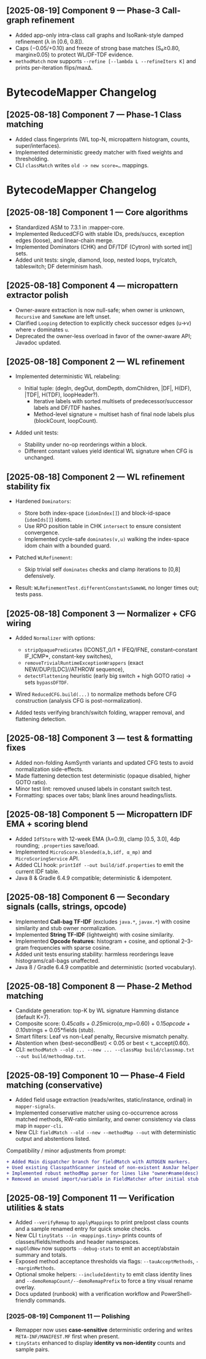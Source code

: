 <!-- >>> AUTOGEN: BYTECODEMAPPER CHANGELOG Component9 BEGIN -->
## [2025-08-19] Component 9 — Phase-3 Call-graph refinement
- Added app-only intra-class call graphs and IsoRank-style damped refinement (λ in [0.6, 0.8]).
- Caps (−0.05/+0.10) and freeze of strong base matches (S₀≥0.80, margin≥0.05) to protect WL/DF-TDF evidence.
- `methodMatch` now supports `--refine [--lambda L --refineIters K]` and prints per-iteration flips/maxΔ.
<!-- <<< AUTOGEN: BYTECODEMAPPER CHANGELOG Component9 END -->
<!-- >>> AUTOGEN: BYTECODEMAPPER CHANGELOG Component7 BEGIN -->
# BytecodeMapper Changelog

## [2025-08-18] Component 7 — Phase-1 Class matching

- Added class fingerprints (WL top-N, micropattern histogram, counts, super/interfaces).
- Implemented deterministic greedy matcher with fixed weights and thresholding.
- CLI `classMatch` writes `old -> new score=…` mappings.
<!-- <<< AUTOGEN: BYTECODEMAPPER CHANGELOG Component7 END -->
<!-- >>> AUTOGEN: BYTECODEMAPPER CHANGELOG Component1 BEGIN -->
# BytecodeMapper Changelog

## [2025-08-18] Component 1 — Core algorithms

- Standardized ASM to 7.3.1 in :mapper-core.
- Implemented ReducedCFG with stable IDs, preds/succs, exception edges (loose), and linear-chain merge.
- Implemented Dominators (CHK) and DF/TDF (Cytron) with sorted int[] sets.
- Added unit tests: single, diamond, loop, nested loops, try/catch, tableswitch; DF determinism hash.

<!-- <<< AUTOGEN: BYTECODEMAPPER CHANGELOG Component1 END -->

<!-- >>> AUTOGEN: BYTECODEMAPPER CHANGELOG Component4-Polish BEGIN -->
## [2025-08-18] Component 4 — micropattern extractor polish

- Owner-aware extraction is now null-safe; when owner is unknown, `Recursive` and `SameName` are left unset.
- Clarified `Looping` detection to explicitly check successor edges (u→v) where `v` dominates `u`.
- Deprecated the owner-less overload in favor of the owner-aware API; Javadoc updated.

<!-- <<< AUTOGEN: BYTECODEMAPPER CHANGELOG Component4-Polish END -->

<!-- >>> AUTOGEN: BYTECODEMAPPER CHANGELOG Component2 BEGIN -->
## [2025-08-18] Component 2 — WL refinement

- Implemented deterministic WL relabeling:
  - Initial tuple: (degIn, degOut, domDepth, domChildren, |DF|, H(DF), |TDF|, H(TDF), loopHeader?).
	- Iterative labels with sorted multisets of predecessor/successor labels and DF/TDF hashes.
	- Method-level signature = multiset hash of final node labels plus (blockCount, loopCount).

- Added unit tests:
	- Stability under no-op reorderings within a block.
	- Different constant values yield identical WL signature when CFG is unchanged.
<!-- <<< AUTOGEN: BYTECODEMAPPER CHANGELOG Component2 END -->

<!-- >>> AUTOGEN: BYTECODEMAPPER CHANGELOG Component2-Fix BEGIN -->
## [2025-08-18] Component 2 — WL refinement stability fix

- Hardened `Dominators`:
	- Store both index-space (`idomIndex[]`) and block-id-space (`idomIds[]`) idoms.
	- Use RPO position table in CHK `intersect` to ensure consistent convergence.
	- Implemented cycle-safe `dominates(v,u)` walking the index-space idom chain with a bounded guard.

- Patched `WLRefinement`:
	- Skip trivial self `dominates` checks and clamp iterations to [0,8] defensively.

- Result: `WLRefinementTest.differentConstantsSameWL` no longer times out; tests pass.
<!-- <<< AUTOGEN: BYTECODEMAPPER CHANGELOG Component2-Fix END -->

<!-- >>> AUTOGEN: BYTECODEMAPPER CHANGELOG Component3 BEGIN -->

## [2025-08-18] Component 3 — Normalizer + CFG wiring

- Added `Normalizer` with options:
	- `stripOpaquePredicates` (ICONST_0/1 + IFEQ/IFNE, constant–constant IF_ICMP*, constant-key switches),
	- `removeTrivialRuntimeExceptionWrappers` (exact NEW/DUP/[LDC]/<init>/ATHROW sequence),
	- `detectFlattening` heuristic (early big switch + high GOTO ratio) → sets `bypassDFTDF`.

- Wired `ReducedCFG.build(...)` to normalize methods before CFG construction (analysis CFG is post-normalization).
- Added tests verifying branch/switch folding, wrapper removal, and flattening detection.

<!-- <<< AUTOGEN: BYTECODEMAPPER CHANGELOG Component3 END -->

<!-- >>> AUTOGEN: BYTECODEMAPPER CHANGELOG Component3-Fixes BEGIN -->
## [2025-08-18] Component 3 — test & formatting fixes

- Added non-folding AsmSynth variants and updated CFG tests to avoid normalization side-effects.
- Made flattening detection test deterministic (opaque disabled, higher GOTO ratio).
- Minor test lint: removed unused labels in constant switch test.
- Formatting: spaces over tabs; blank lines around headings/lists.

<!-- <<< AUTOGEN: BYTECODEMAPPER CHANGELOG Component3-Fixes END -->

<!-- >>> AUTOGEN: BYTECODEMAPPER CHANGELOG Component5 BEGIN -->

## [2025-08-18] Component 5 — Micropattern IDF EMA + scoring blend

- Added `IdfStore` with 12-week EMA (λ=0.9), clamp [0.5, 3.0], 4dp rounding; `.properties` save/load.
- Implemented `MicroScore.blended(a,b,idf, α_mp)` and `MicroScoringService` API.
- Added CLI hook: `printIdf --out build/idf.properties` to emit the current IDF table.
- Java 8 & Gradle 6.4.9 compatible; deterministic & idempotent.

<!-- <<< AUTOGEN: BYTECODEMAPPER CHANGELOG Component5 END -->

<!-- >>> AUTOGEN: BYTECODEMAPPER CHANGELOG Component6 BEGIN -->

## [2025-08-18] Component 6 — Secondary signals (calls, strings, opcode)

- Implemented **Call-bag TF-IDF** (excludes `java.*`, `javax.*`) with cosine similarity and stub owner normalization.
- Implemented **String TF-IDF** (lightweight) with cosine similarity.
- Implemented **Opcode features**: histogram + cosine, and optional 2–3-gram frequencies with sparse cosine.
- Added unit tests ensuring stability: harmless reorderings leave histograms/call-bags unaffected.
- Java 8 / Gradle 6.4.9 compatible and deterministic (sorted vocabulary).

<!-- <<< AUTOGEN: BYTECODEMAPPER CHANGELOG Component6 END -->

<!-- >>> AUTOGEN: BYTECODEMAPPER CHANGELOG Component8 BEGIN -->

## [2025-08-18] Component 8 — Phase-2 Method matching

- Candidate generation: top-K by WL signature Hamming distance (default K=7).
- Composite score: 0.45*calls + 0.25*micro(α_mp=0.60) + 0.15*opcode + 0.10*strings + 0.05*fields (stub).
- Smart filters: Leaf vs non-Leaf penalty, Recursive mismatch penalty.
- Abstention when (best-secondBest) < 0.05 or best < τ_accept(0.60).
- CLI: `methodMatch --old ... --new ... --classMap build/classmap.txt --out build/methodmap.txt`.

<!-- <<< AUTOGEN: BYTECODEMAPPER CHANGELOG Component8 END -->

<!-- >>> AUTOGEN: BYTECODEMAPPER CHANGELOG Component10 BEGIN -->
## [2025-08-19] Component 10 — Phase-4 Field matching (conservative)

- Added field usage extraction (reads/writes, static/instance, ordinal) in `mapper-signals`.
- Implemented conservative matcher using co-occurrence across matched methods, RW-ratio similarity, and owner consistency via class map in `mapper-cli`.
- New CLI: `fieldMatch --old --new --methodMap --out` with deterministic output and abstentions listed.

Compatibility / minor adjustments from prompt:

```diff
+ Added Main dispatcher branch for fieldMatch with AUTOGEN markers.
+ Used existing ClasspathScanner instead of non-existent AsmJar helper.
+ Implemented robust methodMap parser for lines like "owner#name(desc) -> owner#name(desc) score=…".
+ Removed an unused import/variable in FieldMatcher after initial stub to satisfy Java 8 compilation.
```
<!-- <<< AUTOGEN: BYTECODEMAPPER CHANGELOG Component10 END -->
<!-- >>> AUTOGEN: BYTECODEMAPPER CHANGELOG Component11 BEGIN -->
## [2025-08-19] Component 11 — Verification utilities & stats

- Added `--verifyRemap` to `applyMappings` to print pre/post class counts and a sample renamed entry for quick smoke checks.
- New CLI `tinyStats --in <mappings.tiny>` prints counts of classes/fields/methods and header namespaces.
- `mapOldNew` now supports `--debug-stats` to emit an accept/abstain summary and totals.
- Exposed method acceptance thresholds via flags: `--tauAcceptMethods`, `--marginMethods`.
- Optional smoke helpers: `--includeIdentity` to emit class identity lines and `--demoRemapCount/--demoRemapPrefix` to force a tiny visual rename overlay.
- Docs updated (runbook) with a verification workflow and PowerShell-friendly commands.
<!-- <<< AUTOGEN: BYTECODEMAPPER CHANGELOG Component11 END -->
<!-- >>> AUTOGEN: BYTECODEMAPPER CHANGELOG Component11 polishing BEGIN -->
### [2025-08-19] Component 11 — Polishing

- Remapper now uses **case-sensitive** deterministic ordering and writes `META-INF/MANIFEST.MF` first when present.
- `tinyStats` enhanced to display **identity vs non-identity** counts and sample pairs.
<!-- <<< AUTOGEN: BYTECODEMAPPER CHANGELOG Component11 polishing END -->
